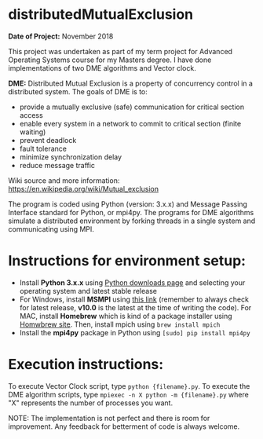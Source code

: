 # distributedMutualExclusion
__Date of Project:__ November 2018

This project was undertaken as part of my term project for Advanced Operating Systems course for my Masters degree. I have done implementations of two DME algorithms and Vector clock.

__DME:__ Distributed Mutual Exclusion is a property of concurrency control in a distributed system. The goals of DME is to:
* provide a mutually exclusive (safe) communication for critical section access
* enable every system in a network to commit to critical section (finite waiting)
* prevent deadlock
* fault tolerance
* minimize synchronization delay
* reduce message traffic

Wiki source and more information: https://en.wikipedia.org/wiki/Mutual_exclusion

The program is coded using Python (version: 3.x.x) and Message Passing Interface standard for Python, or mpi4py. The programs for DME algorithms simulate a distributed environment by forking threads in a single system and communicating using MPI.

# Instructions for environment setup:
* Install __Python 3.x.x__ using [Python downloads page](https://www.python.org/downloads/) and selecting your operating system and latest stable release
* For Windows, install __MSMPI__ using [this link](https://docs.microsoft.com/en-us/message-passing-interface/microsoft-mpi/) (remember to always check for latest release, __v10.0__ is the latest at the time of writing the code).
For MAC, install __Homebrew__ which is kind of a package installer using [Homwbrew site](https://brew.sh/). Then, install mpich using `brew install mpich`
* Install the __mpi4py__ package in Python using `[sudo] pip install mpi4py`

# Execution instructions:
To execute Vector Clock script, type `python {filename}.py`.
To execute the DME algorithm scripts, type `mpiexec -n X python -m {filename}.py` where "X" represents the number of processes you want.

NOTE: The implementation is not perfect and there is room for improvement. Any feedback for betterment of code is always welcome.
